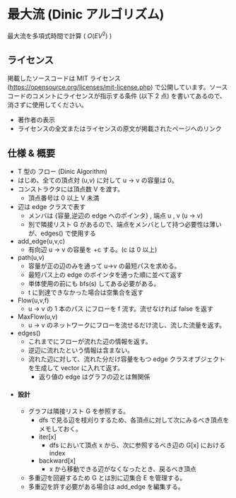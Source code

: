 # 最大流 (Dinic アルゴリズム)

最大流を多項式時間で計算 ( $O(EV^2)$ )

## ライセンス
掲載したソースコードは MIT ライセンス (https://opensource.org/licenses/mit-license.php) で公開しています。ソースコードのコメントにライセンスが指示する条件 (以下 $2$ 点) を書いてあるので、消さずに使用してください。

- 著作者の表示
- ライセンスの全文またはライセンスの原文が掲載されたページへのリンク



## 仕様 & 概要


- T 型の フロー (Dinic Algorithm)
- はじめ、全ての頂点対 (u,v) に対して u → v の容量は 0。
- コンストラクタには頂点数 V を渡す。
    - 頂点番号は 0 以上 V 未満
- 辺は edge クラスで表す
    - メンバは {容量,逆辺の edge へのポインタ} , 端点 u , v (u → v)
    - 別で隣接リスト G があるので、端点をメンバとして持つ必要性は薄いが、edges() で使用する
- add_edge(u,v,c) 
    -  有向辺 u → v の容量を +c する。(c は 0 以上)
- path(u,v) 
    -  容量が正の辺のみを通って u→v の最短パスを求める。
    - 最短パス上の edge のポインタを通った順に並べて返す 
    - 単体使用の前にも bfs(s) してある必要がある。
    - t に到達できなかった場合は空集合を返す
- Flow(u,v,f) 
    -  u → v の 1 本のパス にフローを f 流す。流せなければ false を返す
- MaxFlow(u,v)      
    -  u → v のネットワークにフローを流せるだけ流し、流した流量を返す。
- edges()
    - これまでにフローが流れた辺の情報を返す。
    - 逆辺に流れたという情報は含まない。
    - 流れた辺に対して、流れた分だけ容量をもつ edge クラスオブジェクトを生成して vector に入れて返す。
        - 返り値の edge はグラフの辺とは無関係
- #### 設計
    - グラフは隣接リスト G を参照する。
        - dfs で見る辺を枝刈りするため、各頂点に対して次にみるべき頂点をメモしておく。
        - iter[x]   
            -  dfs において頂点 x から、次に参照するべき辺の G[x] における index
        - backward[x]
            -  x から移動できる辺がなくなったとき、戻るべき頂点
    - 多重辺を回避するため G とは別に辺集合 E を管理する。
    - 多重辺を許す必要がある場合は add_edge を編集する。